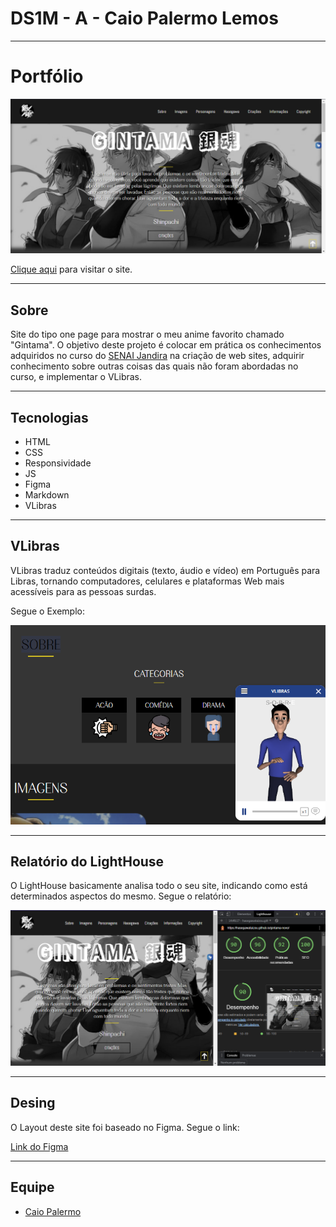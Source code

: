 # DS1M - A - Caio Palermo Lemos

---

# Portfólio

![Screenshot](screenshot.PNG)

[Clique aqui](https://fernandoleonid.github.io/one-page-2022/ds1m-a/caiopalermo/) para visitar o site.

---

## Sobre
Site do tipo one page para mostrar o meu anime favorito chamado "Gintama".
O objetivo deste projeto é colocar em prática os conhecimentos adquiridos no curso do [SENAI Jandira](https://jandira.sp.senai.br/) na criação de web sites, adquirir conhecimento sobre outras coisas das quais não foram abordadas no curso, e implementar o VLibras.

---
## Tecnologias
- HTML
- CSS
- Responsividade
- JS
- Figma
- Markdown
- VLibras

---

## VLibras
VLibras traduz conteúdos digitais (texto, áudio e vídeo) em Português para Libras, tornando computadores, celulares e plataformas Web mais acessíveis para as pessoas surdas.

Segue o Exemplo:

![Sign](sign.PNG)

---
## Relatório do LightHouse
O LightHouse basicamente analisa todo o seu site, indicando como está determinados aspectos do mesmo. Segue o relatório:

![Report](report.PNG)

---
## Desing
O Layout deste site foi baseado no Figma. Segue o link:

[Link do Figma](https://www.figma.com/file/yk6pZFeN8DjKeG8arN3DVA/GINTAMA?node-id=0%3A1)

---
## Equipe
- [Caio Palermo](https://github.com/HasegawaTaizou)

